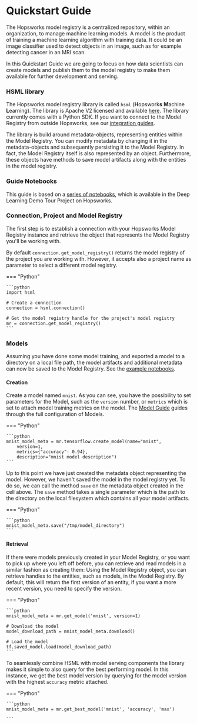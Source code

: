 # Quickstart Guide

The Hopsworks model registry is a centralized repository, within an organization, to manage machine learning models. A model is the product of training a machine learning algorithm with training data. It could be an image classifier used to detect objects in an image, such as for example detecting cancer in an MRI scan.

In this Quickstart Guide we are going to focus on how data scientists can create models and publish them to the model registry to make them available for further development and serving.

### HSML library

The Hopsworks model registry library is called `hsml` (**H**opswork**s** **M**achine **L**earning).
The library is Apache V2 licensed and available [here](https://github.com/logicalclocks/machine-learning-api). The library currently comes with a Python SDK.
If you want to connect to the Model Registry from outside Hopsworks, see our [integration guides](setup.md).

The library is build around metadata-objects, representing entities within the Model Registry. You can modify metadata by changing it in the metadata-objects and subsequently persisting it to the Model Registry. In fact, the Model Registry itself is also represented by an object. Furthermore, these objects have methods to save model artifacts along with the entities in the model registry.

### Guide Notebooks

This guide is based on a [series of notebooks](https://github.com/logicalclocks/hops-examples/tree/master/notebooks/ml/hsml), which is available in the Deep Learning Demo Tour Project on Hopsworks.

### Connection, Project and Model Registry

The first step is to establish a connection with your Hopsworks Model Registry instance and retrieve the object that represents the Model Registry you'll be working with.

By default `connection.get_model_registry()` returns the model registry of the project you are working with. However, it accepts also a project name as parameter to select a different model registry.

=== "Python"

    ```python
    import hsml

    # Create a connection
    connection = hsml.connection()

    # Get the model registry handle for the project's model registry
    mr = connection.get_model_registry()
    ```

### Models

Assuming you have done some model training, and exported a model to a directory on a local file path, the model artifacts and additional metadata can now be saved to the Model Registry. See the [example notebooks](https://github.com/logicalclocks/hops-examples/blob/master/notebooks/ml/hsml).

#### Creation

Create a model named `mnist`. As you can see, you have the possibility to set parameters for the Model, such as the `version` number, or `metrics` which is set to attach model training metrics on the model. The [Model Guide](generated/model.md) guides through the full configuration of Models.

=== "Python"

    ```python
    mnist_model_meta = mr.tensorflow.create_model(name="mnist",
        version=1,
        metrics={"accuracy": 0.94},
        description="mnist model description")
    ```

Up to this point we have just created the metadata object representing the model. However, we haven't saved the model in the model registry yet. To do so, we can call the method `save` on the metadata object created in the cell above.
The `save` method takes a single parameter which is the path to the directory on the local filesystem which contains all your model artifacts.

=== "Python"

    ```python
    mnist_model_meta.save("/tmp/model_directory")
    ```

#### Retrieval

If there were models previously created in your Model Registry, or you want to pick up where you left off before, you can retrieve and read models in a similar fashion as creating them:
Using the Model Registry object, you can retrieve handles to the entities, such as models, in the Model Registry. By default, this will return the first version of an entity, if you want a more recent version, you need to specify the version.

=== "Python"

    ```python
    mnist_model_meta = mr.get_model('mnist', version=1)

    # Download the model
    model_download_path = mnist_model_meta.download()

    # Load the model
    tf.saved_model.load(model_download_path)
    ```

To seamlessly combine HSML with model serving components the library makes it simple to also query for the best performing model. In this instance, we get the best model version by querying for the model version with the highest `accuracy` metric attached.

=== "Python"

    ```python
    mnist_model_meta = mr.get_best_model('mnist', 'accuracy', 'max')

    ```

